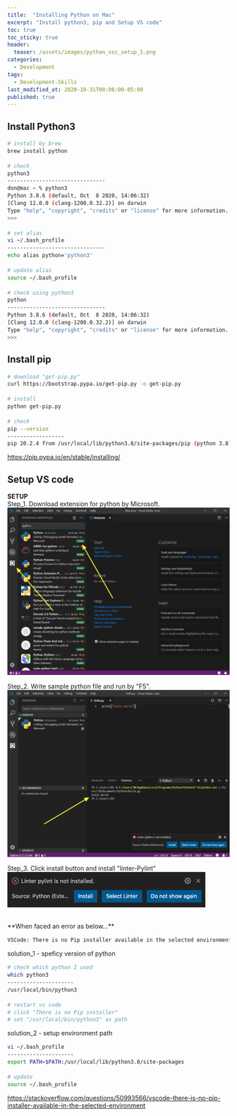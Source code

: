 ```yaml
---
title:  "Installing Python on Mac"
excerpt: "Install python3, pip and Setup VS code"
toc: true
toc_sticky: true
header:
  teaser: /assets/images/python_vsc_setup_1.png
categories:
  - Development
tags:
  - Development-Skills
last_modified_at: 2020-10-31T08:06:00-05:00
published: true
---
```


## Install Python3
```bash
# install by brew
brew install python

# check
python3
-------------------------------
don@mac ~ % python3
Python 3.8.6 (default, Oct  8 2020, 14:06:32)
[Clang 12.0.0 (clang-1200.0.32.2)] on darwin
Type "help", "copyright", "credits" or "license" for more information.
>>>

# set alias
vi ~/.bash_profile
-------------------------------
echo alias python='python3'

# update alias
source ~/.bash_profile

# check using python3
python
-------------------------------
Python 3.8.6 (default, Oct  8 2020, 14:06:32)
[Clang 12.0.0 (clang-1200.0.32.2)] on darwin
Type "help", "copyright", "credits" or "license" for more information.
>>>

```


## Install pip
```bash
# download "get-pip.py"
curl https://bootstrap.pypa.io/get-pip.py -o get-pip.py

# install
python get-pip.py

# check
pip --version
------------------
pip 20.2.4 from /usr/local/lib/python3.8/site-packages/pip (python 3.8)
```
https://pip.pypa.io/en/stable/installing/


## Setup VS code

**SETUP**  
Step_1. Download extension for python by Microsoft.  
![python_vsc_setup_1](/assets/images/python_vsc_setup_1.png)
 
Step_2. Write sample python file and run by "F5".  
![python_vsc_setup_2](/assets/images/python_vsc_setup_2.png)

Step_3. Click install button and install "linter-Pylint"  
![python_vsc_setup_3](/assets/images/python_vsc_setup_3.png)

<br>
**When faced an error as below...**

```bash
VSCode: There is no Pip installer available in the selected environment
```
solution_1 - speficy version of python  
```bash
# check which python I used
which python3
---------------------
/usr/local/bin/python3

# restart vs code
# click "There is no Pip installer"
# set "/usr/local/bin/python3" as path
```

solution_2 - setup environment path
```bash
vi ~/.bash_profile
---------------------
export PATH=$PATH:/usr/local/lib/python3.8/site-packages

# update
source ~/.bash_profile
```
https://stackoverflow.com/questions/50993566/vscode-there-is-no-pip-installer-available-in-the-selected-environment
